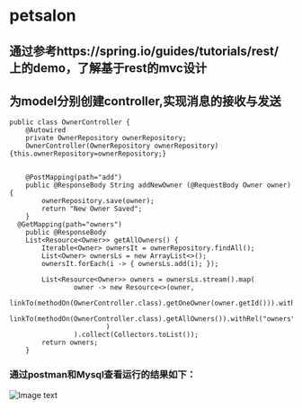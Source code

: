 # petsalon
## 通过参考https://spring.io/guides/tutorials/rest/ 上的demo，了解基于rest的mvc设计
## 为model分别创建controller,实现消息的接收与发送
```
public class OwnerController {
	@Autowired
	private OwnerRepository ownerRepository;
	OwnerController(OwnerRepository ownerRepository){this.ownerRepository=ownerRepository;}

	
	@PostMapping(path="add")
	public @ResponseBody String addNewOwner (@RequestBody Owner owner) {
		ownerRepository.save(owner);
		return "New Owner Saved";
	}
  @GetMapping(path="owners")
	public @ResponseBody 
	List<Resource<Owner>> getAllOwners() {
		Iterable<Owner> ownersIt = ownerRepository.findAll();
		List<Owner> ownersLs = new ArrayList<>();
		ownersIt.forEach(i -> { ownersLs.add(i); });
		
		List<Resource<Owner>> owners = ownersLs.stream().map(
				owner -> new Resource<>(owner, 
						linkTo(methodOn(OwnerController.class).getOneOwner(owner.getId())).withSelfRel(),
						linkTo(methodOn(OwnerController.class).getAllOwners()).withRel("owners")
						)
				).collect(Collectors.toList());
		return owners;
	}
```
### 通过postman和Mysql查看运行的结果如下：

![Image text]()
